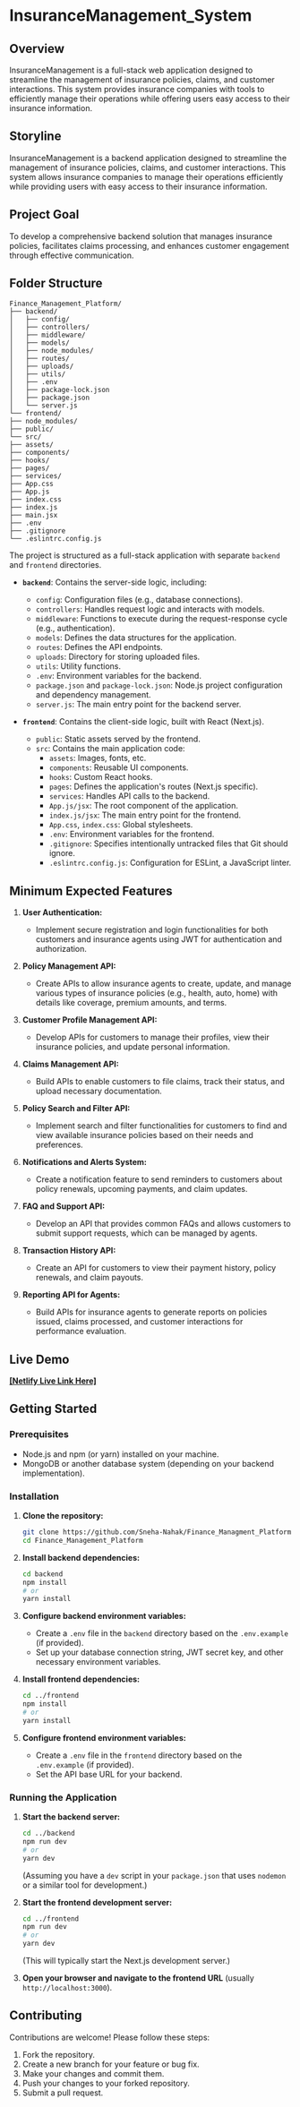 # InsuranceManagement_System

## Overview

InsuranceManagement is a full-stack web application designed to streamline the management of insurance policies, claims, and customer interactions. This system provides insurance companies with tools to efficiently manage their operations while offering users easy access to their insurance information.

## Storyline

InsuranceManagement is a backend application designed to streamline the management of insurance policies, claims, and customer interactions. This system allows insurance companies to manage their operations efficiently while providing users with easy access to their insurance information.

## Project Goal

To develop a comprehensive backend solution that manages insurance policies, facilitates claims processing, and enhances customer engagement through effective communication.

## Folder Structure

```
Finance_Management_Platform/
├── backend/
│   ├── config/
│   ├── controllers/
│   ├── middleware/
│   ├── models/
│   ├── node_modules/
│   ├── routes/
│   ├── uploads/
│   ├── utils/
│   ├── .env
│   ├── package-lock.json
│   ├── package.json
│   └── server.js
└── frontend/
├── node_modules/
├── public/
└── src/
├── assets/
├── components/
├── hooks/
├── pages/
├── services/
├── App.css
├── App.js
├── index.css
├── index.js
├── main.jsx
├── .env
├── .gitignore
└── .eslintrc.config.js

```
The project is structured as a full-stack application with separate `backend` and `frontend` directories.

-   **`backend`**: Contains the server-side logic, including:
    -   `config`: Configuration files (e.g., database connections).
    -   `controllers`: Handles request logic and interacts with models.
    -   `middleware`: Functions to execute during the request-response cycle (e.g., authentication).
    -   `models`: Defines the data structures for the application.
    -   `routes`: Defines the API endpoints.
    -   `uploads`: Directory for storing uploaded files.
    -   `utils`: Utility functions.
    -   `.env`: Environment variables for the backend.
    -   `package.json` and `package-lock.json`: Node.js project configuration and dependency management.
    -   `server.js`: The main entry point for the backend server.

-   **`frontend`**: Contains the client-side logic, built with React (Next.js).
    -   `public`: Static assets served by the frontend.
    -   `src`: Contains the main application code:
        -   `assets`: Images, fonts, etc.
        -   `components`: Reusable UI components.
        -   `hooks`: Custom React hooks.
        -   `pages`: Defines the application's routes (Next.js specific).
        -   `services`: Handles API calls to the backend.
        -   `App.js/jsx`: The root component of the application.
        -   `index.js/jsx`: The main entry point for the frontend.
        -   `App.css`, `index.css`: Global stylesheets.
        -   `.env`: Environment variables for the frontend.
        -   `.gitignore`: Specifies intentionally untracked files that Git should ignore.
        -   `.eslintrc.config.js`: Configuration for ESLint, a JavaScript linter.

## Minimum Expected Features

1.  **User Authentication:**
    -   Implement secure registration and login functionalities for both customers and insurance agents using JWT for authentication and authorization.

2.  **Policy Management API:**
    -   Create APIs to allow insurance agents to create, update, and manage various types of insurance policies (e.g., health, auto, home) with details like coverage, premium amounts, and terms.

3.  **Customer Profile Management API:**
    -   Develop APIs for customers to manage their profiles, view their insurance policies, and update personal information.

4.  **Claims Management API:**
    -   Build APIs to enable customers to file claims, track their status, and upload necessary documentation.

5.  **Policy Search and Filter API:**
    -   Implement search and filter functionalities for customers to find and view available insurance policies based on their needs and preferences.

6.  **Notifications and Alerts System:**
    -   Create a notification feature to send reminders to customers about policy renewals, upcoming payments, and claim updates.

7.  **FAQ and Support API:**
    -   Develop an API that provides common FAQs and allows customers to submit support requests, which can be managed by agents.

8.  **Transaction History API:**
    -   Create an API for customers to view their payment history, policy renewals, and claim payouts.

9.  **Reporting API for Agents:**
    -   Build APIs for insurance agents to generate reports on policies issued, claims processed, and customer interactions for performance evaluation.

## Live Demo

[**[Netlify Live Link Here]**](https://683cb7143f814a0008526810--polizo-finance-platform.netlify.app/)



## Getting Started

### Prerequisites

-   Node.js and npm (or yarn) installed on your machine.
-   MongoDB or another database system (depending on your backend implementation).

### Installation

1.  **Clone the repository:**
    ```bash
    git clone https://github.com/Sneha-Nahak/Finance_Managment_Platform.git
    cd Finance_Management_Platform
    ```

2.  **Install backend dependencies:**
    ```bash
    cd backend
    npm install
    # or
    yarn install
    ```

3.  **Configure backend environment variables:**
    -   Create a `.env` file in the `backend` directory based on the `.env.example` (if provided).
    -   Set up your database connection string, JWT secret key, and other necessary environment variables.

4.  **Install frontend dependencies:**
    ```bash
    cd ../frontend
    npm install
    # or
    yarn install
    ```

5.  **Configure frontend environment variables:**
    -   Create a `.env` file in the `frontend` directory based on the `.env.example` (if provided).
    -   Set the API base URL for your backend.

### Running the Application

1.  **Start the backend server:**
    ```bash
    cd ../backend
    npm run dev
    # or
    yarn dev
    ```
    (Assuming you have a `dev` script in your `package.json` that uses `nodemon` or a similar tool for development.)

2.  **Start the frontend development server:**
    ```bash
    cd ../frontend
    npm run dev
    # or
    yarn dev
    ```
    (This will typically start the Next.js development server.)

3.  **Open your browser and navigate to the frontend URL** (usually `http://localhost:3000`).

## Contributing

Contributions are welcome! Please follow these steps:

1.  Fork the repository.
2.  Create a new branch for your feature or bug fix.
3.  Make your changes and commit them.
4.  Push your changes to your forked repository.
5.  Submit a pull request.
